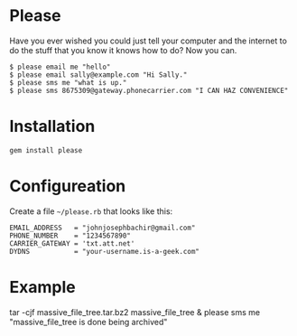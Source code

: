 Please
======

Have you ever wished you could just tell your computer and the internet to do the stuff that you know it knows how to do? Now you can.

    $ please email me "hello"
    $ please email sally@example.com "Hi Sally."
    $ please sms me "what is up."
    $ please sms 8675309@gateway.phonecarrier.com "I CAN HAZ CONVENIENCE"

Installation
============

    gem install please

Configureation
==============

Create a file `~/please.rb` that looks like this:

    EMAIL_ADDRESS   = "johnjosephbachir@gmail.com"
    PHONE_NUMBER    = "1234567890"
    CARRIER_GATEWAY = 'txt.att.net'
    DYDNS           = "your-username.is-a-geek.com"


Example
=======

   tar -cjf massive_file_tree.tar.bz2 massive_file_tree & please sms me "massive_file_tree is done being archived"
